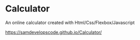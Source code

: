 # Calculator
An online calculator created with Html/Css/Flexbox/Javascript

https://samdevelopscode.github.io/Calculator/

